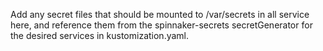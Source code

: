 Add any secret files that should be mounted to /var/secrets in all service
here, and reference them from the spinnaker-secrets secretGenerator for the
desired services in kustomization.yaml.
